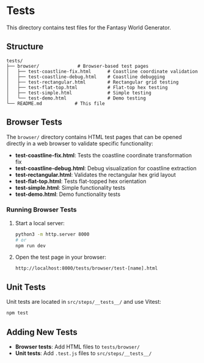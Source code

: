 # Tests

This directory contains test files for the Fantasy World Generator.

## Structure

```
tests/
├── browser/              # Browser-based test pages
│   ├── test-coastline-fix.html      # Coastline coordinate validation
│   ├── test-coastline-debug.html    # Coastline debugging
│   ├── test-rectangular.html        # Rectangular grid testing
│   ├── test-flat-top.html           # Flat-top hex testing
│   ├── test-simple.html             # Simple testing
│   └── test-demo.html               # Demo testing
└── README.md            # This file
```

## Browser Tests

The `browser/` directory contains HTML test pages that can be opened directly in a web browser to validate specific functionality:

- **test-coastline-fix.html**: Tests the coastline coordinate transformation fix
- **test-coastline-debug.html**: Debug visualization for coastline extraction
- **test-rectangular.html**: Validates the rectangular hex grid layout
- **test-flat-top.html**: Tests flat-topped hex orientation
- **test-simple.html**: Simple functionality tests
- **test-demo.html**: Demo functionality tests

### Running Browser Tests

1. Start a local server:
   ```bash
   python3 -m http.server 8000
   # or
   npm run dev
   ```

2. Open the test page in your browser:
   ```
   http://localhost:8000/tests/browser/test-[name].html
   ```

## Unit Tests

Unit tests are located in `src/steps/__tests__/` and use Vitest:

```bash
npm test
```

## Adding New Tests

- **Browser tests**: Add HTML files to `tests/browser/`
- **Unit tests**: Add `.test.js` files to `src/steps/__tests__/` 